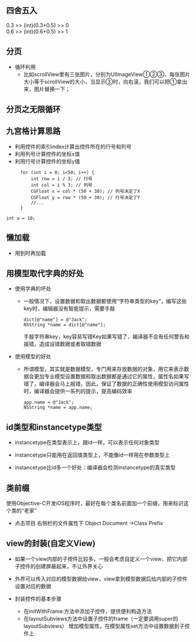 ## 四舍五入

0.3 &gt;&gt; \(int\)\(0.3+0.5\) &gt;&gt; 0  
0.6 &gt;&gt; \(int\)\(0.6+0.5\) &gt;&gt; 1

## 分页

* 循环利用
  * 比如scrollView里有三张图片，分别为UIImageView①②③，每张图片大小等于scrollView的大小，当显示③时，向右滚，我们可以把①拿出来，图片替换一下；

## 分页之无限循环

## 九宫格计算思路

* 利用控件的索引index计算出控件所在的行号和列号
* 利用列号计算控件的坐标x值
* 利用行号计算控件的坐标y值
  ```objc
    for (int i = 0; i<50; i++) {
        int row = i / 3; // 行号
        int col = i % 3; // 列号
        CGFloat x = col * (50 + 30); // 列号决定了X
        CGFloat y = row * (50 + 30); // 行号决定了Y
        //...
    }
  ```

```obj-c
int a = 10;
```



## 懒加载

* 用到时再加载

## 用模型取代字典的好处

* 使用字典的坏处

  * 一般情况下，设置数据和取出数据都使用“字符串类型的key”，编写这些key时，编辑器没有智能提示，需要手敲

    ```obj-c
    dict[@"name"] = @"Jack";
    NSString *name = dict[@"name"];
    ```

    手敲字符串key，key容易写错Key如果写错了，编译器不会有任何警告和报错，造成设错数据或者取错数据

* 使用模型的好处

  * 所谓模型，其实就是数据模型，专门用来存放数据的对象，用它来表示数据会更加专业模型设置数据和取出数据都是通过它的属性，属性名如果写错了，编译器会马上报错，因此，保证了数据的正确性使用模型访问属性时，编译器会提供一系列的提示，提高编码效率

    ```obj-c
    app.name = @"Jack";
    NSString *name = app.name;
    ```

## id类型和instancetype类型

* instancetype在类型表示上，跟id一样，可以表示任何对象类型

* instancetype只能用在返回值类型上，不能像id一样用在参数类型上

* instancetype比id多一个好处：编译器会检测instancetype的真实类型

## 类前缀

使用Objective-C开发iOS程序时，最好在每个类名前面加一个前缀，用来标识这个类的“老家”

* 点击项目 右侧栏的文件属性下 Object Document -&gt;Class Prefix

## view的封装\(自定义View\)

* 如果一个view内部的子控件比较多，一般会考虑自定义一个view，把它内部子控件的创建屏蔽起来，不让外界关心

* 外界可以传入对应的模型数据给view，view拿到模型数据后给内部的子控件设置对应的数据

* 封装控件的基本步骤

  * 在initWithFrame:方法中添加子控件，提供便利构造方法
  * 在layoutSubviews方法中设置子控件的frame（一定要调用super的layoutSubviews）
    增加模型属性，在模型属性set方法中设置数据到子控件上



